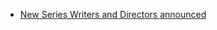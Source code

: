 
* [New Series Writers and Directors announced](http://www.bbc.co.uk/blogs/doctorwho/entries/dae5242d-e859-43cb-941c-e0a9f39e5928)

